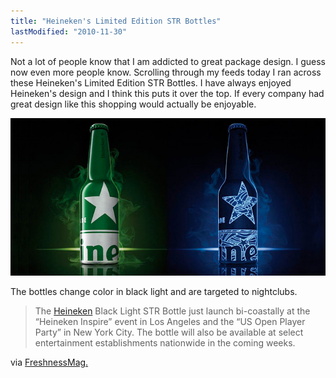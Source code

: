 ```yaml
---
title: "Heineken's Limited Edition STR Bottles"
lastModified: "2010-11-30"
---
```


Not a lot of people know that I am addicted to great package design. I guess now even more people know. Scrolling through my feeds today I ran across these Heineken's Limited Edition STR Bottles. I have always enjoyed Heineken's design and I think this puts it over the top. If every company had great design like this shopping would actually be enjoyable.

[![](/images/11_18_10_Hein1.jpeg "11_18_10_Hein1")](http://www.freshnessmag.com/2010/09/02/heineken-black-light-str-bottle/)

The bottles change color in black light and are targeted to nightclubs.

> The [Heineken](http://www.heineken.com/) Black Light STR Bottle just launch bi-coastally at the “Heineken Inspire” event in Los Angeles and the “US Open Player Party” in New York City. The bottle will also be available at select entertainment establishments nationwide in the coming weeks.

via [FreshnessMag.](http://www.freshnessmag.com/2010/09/02/heineken-black-light-str-bottle/)
